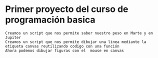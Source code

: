 # Primer proyecto del curso de programación basica
    Creamos un script que nos permite saber nuestro peso en Marte y en Jupiter
    Creamos un script que nos permite dibujar una linea mediante la etiqueta canvas reutilizando codigo con una función
    Ahora podemos dibujar figuras con el  mouse en canvas
    
